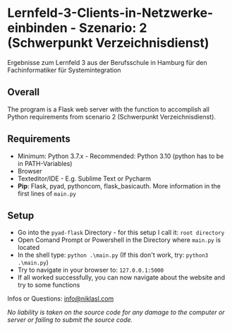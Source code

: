 # Lernfeld-3-Clients-in-Netzwerke-einbinden - Szenario: 2 (Schwerpunkt Verzeichnisdienst)
Ergebnisse zum Lernfeld 3 aus der Berufsschule in Hamburg für den Fachinformatiker für Systemintegration 

## Overall
The program is a Flask web server with the function to accomplish all Python requirements from scenario 2 (Schwerpunkt
Verzeichnisdienst).

## Requirements

- Minimum: Python 3.7.x - Recommended: Python 3.10 (python has to be in PATH-Variables)
- Browser
- Texteditor/IDE - E.g. Sublime Text or Pycharm
- **Pip**: Flask, pyad, pythoncom, flask_basicauth. More information in the first lines of `main.py`

## Setup

- Go into the `pyad-flask` Directory - for this setup I call it: `root directory`
- Open Comand Prompt or Powershell in the Directory where `main.py` is located
- In the shell type: `python .\main.py` (If this don't work, try: `python3 .\main.py`)
- Try to navigate in your browser to: `127.0.0.1:5000`
- If all worked successfully, you can now navigate about the website and try to some functions

Infos or Questions: info@niklasl.com

*No liability is taken on the source code for any damage to the computer or server or failing to submit the source code.*
